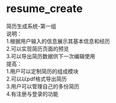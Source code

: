 # resume_create
简历生成系统-第一组  
说明：  
1.根据用户输入的信息展示其基本信息和经历  
2.可以实现简历页面的预览  
3.可以导出简历数据供下一次编辑使用  
提高：  
1.用户可以定制简历的组成模块  
2.可以以pdf格式导出简历  
3.用户可以管理自己的多份简历  
4.有注册与登录的功能  
